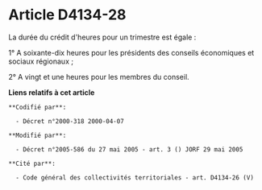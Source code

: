 # Article D4134-28

La durée du crédit d'heures pour un trimestre est égale :

1° A soixante-dix heures pour les présidents des conseils économiques et sociaux régionaux ;

2° A vingt et une heures pour les membres du conseil.

**Liens relatifs à cet article**

	**Codifié par**:

	  - Décret n°2000-318 2000-04-07

	**Modifié par**:

	  - Décret n°2005-586 du 27 mai 2005 - art. 3 () JORF 29 mai 2005

	**Cité par**:

	  - Code général des collectivités territoriales - art. D4134-26 (V)
